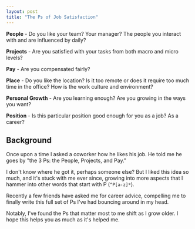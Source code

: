 ```yaml
---
layout: post
title: "The Ps of Job Satisfaction"
---
```


**People** - Do you like your team? Your manager? The people you interact with and are influenced by daily?

**Projects** - Are you satisfied with your tasks from both macro and micro levels?

**Pay** - Are you compensated fairly?

**Place** - Do you like the location? Is it too remote or does it require too much time in the office?  How is the work culture and environment?

**Personal Growth** - Are you learning enough? Are you growing in the ways you want?

**Position** - Is this particular position good enough for you as a job? As a career?

## Background
Once upon a time I asked a coworker how he likes his job. He told me he goes by "the 3 Ps: the People, Projects, and Pay."

I don't know where he got it, perhaps someone else? But I liked this idea so much, and it's stuck with me ever since, growing into more aspects that I hammer into other words that start with P (`^P[a-z]*`).

Recently a few friends have asked me for career advice, compelling me to finally write this full set of Ps I've had bouncing around in my head.

Notably, I've found the Ps that matter most to me shift as I grow older. I hope this helps you as much as it's helped me.

